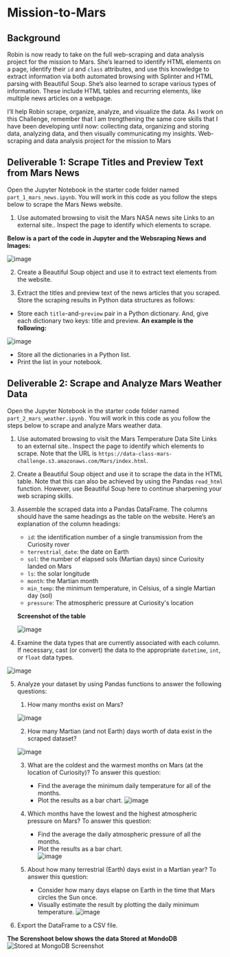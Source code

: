 # Mission-to-Mars

## Background
Robin is now ready to take on the full web-scraping and data analysis project for the mission to Mars. She’s learned to identify HTML elements on a page, identify their `id` and `class` attributes, and use this knowledge to extract information via both automated browsing with Splinter and HTML parsing with Beautiful Soup. She’s also learned to scrape various types of information. These include HTML tables and recurring elements, like multiple news articles on a webpage.

I’ll help Robin scrape, organize, analyze, and visualize the data. As I work on this Challenge, remember that I am trengthening the same core skills that I have been developing until now: collecting data, organizing and storing data, analyzing data, and then visually communicating my insights.
Web-scraping and data analysis project for the mission to Mars

## Deliverable 1: Scrape Titles and Preview Text from Mars News

Open the Jupyter Notebook in the starter code folder named `part_1_mars_news.ipynb`. You will work in this code as you follow the steps below to scrape the Mars News website.

1. Use automated browsing to visit the Mars NASA news site Links to an external site.. Inspect the page to identify which elements to scrape.

**Below is a part of the code in Jupyter and the Websraping News and Images:**

![image](https://user-images.githubusercontent.com/112348240/208799200-2910cbb6-1c31-425e-9216-6d8aa6072b07.png)

2. Create a Beautiful Soup object and use it to extract text elements from the website.

3. Extract the titles and preview text of the news articles that you scraped. Store the scraping results in Python data structures as follows:

  - Store each `title`-and-`preview` pair in a Python dictionary. And, give each dictionary two keys: title and preview. **An example is the following:**
  
![image](https://user-images.githubusercontent.com/112348240/208800459-38ae1d87-65c9-4cf5-b8cc-6cb50d2117ee.png)

  - Store all the dictionaries in a Python list.
  - Print the list in your notebook.
  
## Deliverable 2: Scrape and Analyze Mars Weather Data
Open the Jupyter Notebook in the starter code folder named `part_2_mars_weather.ipynb.` You will work in this code as you follow the steps below to scrape and analyze Mars weather data.

1. Use automated browsing to visit the Mars Temperature Data Site Links to an external site.. Inspect the page to identify which elements to scrape. Note that the URL is `https://data-class-mars-challenge.s3.amazonaws.com/Mars/index.html`.
2. Create a Beautiful Soup object and use it to scrape the data in the HTML table. Note that this can also be achieved by using the Pandas `read_html` function. However, use Beautiful Soup here to continue sharpening your web scraping skills.

3. Assemble the scraped data into a Pandas DataFrame. The columns should have the same headings as the table on the website. Here’s an explanation of the column headings:

    - `id`: the identification number of a single transmission from the Curiosity rover
    - `terrestrial_date`: the date on Earth
    - `sol`: the number of elapsed sols (Martian days) since Curiosity landed on Mars
    - `ls`: the solar longitude
    - `month`: the Martian month
    - `min_temp`: the minimum temperature, in Celsius, of a single Martian day (sol)
    - `pressure`: The atmospheric pressure at Curiosity's location
    
    **Screenshot of the table**
    
    ![image](https://user-images.githubusercontent.com/112348240/208804417-73e7a353-658f-445c-a8e9-d6667c96c41a.png)

4. Examine the data types that are currently associated with each column. If necessary, cast (or convert) the data to the appropriate `datetime`, `int`, or `float` data types.

![image](https://user-images.githubusercontent.com/112348240/208804527-b0ecc42d-4b89-4b97-a082-bb0a24b3fa6e.png)

5. Analyze your dataset by using Pandas functions to answer the following questions:

      1. How many months exist on Mars?

      ![image](https://user-images.githubusercontent.com/112348240/208804707-7e656b7a-bdb5-4032-aa1c-48ed432eebf1.png)

      2. How many Martian (and not Earth) days worth of data exist in the scraped dataset?
      
      ![image](https://user-images.githubusercontent.com/112348240/208804792-7bf48d72-c639-4197-8ed2-f3b9236a16e4.png)

      3. What are the coldest and the warmest months on Mars (at the location of Curiosity)? To answer this question:
          - Find the average the minimum daily temperature for all of the months.
          - Plot the results as a bar chart.
       ![image](https://user-images.githubusercontent.com/112348240/208804915-ac607696-6787-43dd-8e5f-09d2cca498ae.png)

      4. Which months have the lowest and the highest atmospheric pressure on Mars? To answer this question:
          - Find the average the daily atmospheric pressure of all the months.
          - Plot the results as a bar chart.    
![image](https://user-images.githubusercontent.com/112348240/208805158-ec4b5297-7f62-4ca7-8a53-65e0f776f424.png)
      5. About how many terrestrial (Earth) days exist in a Martian year? To answer this question:
          - Consider how many days elapse on Earth in the time that Mars circles the Sun once.
          - Visually estimate the result by plotting the daily minimum temperature.
![image](https://user-images.githubusercontent.com/112348240/208805334-6ef50e58-5c5b-488b-b1f6-9a2c65a5337e.png)

6. Export the DataFrame to a CSV file.







**The Screnshoot below shows the data Stored at MondoDB**
![Stored at MongoDB Screenshot](https://user-images.githubusercontent.com/112348240/208797202-a3262c38-2bd7-4949-9117-486b50dfbd76.png)
